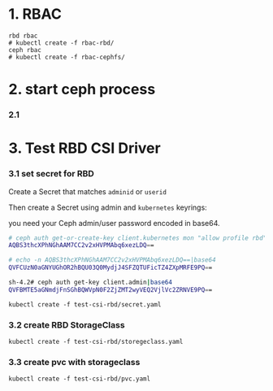 # 1. RBAC

```
rbd rbac
# kubectl create -f rbac-rbd/
ceph rbac
# kubectl create -f rbac-cephfs/
```

# 2. start ceph process
### 2.1 

# 3. Test RBD CSI Driver

### 3.1 set secret for RBD
Create a Secret that matches `adminid` or `userid`

Then create a Secret using admin and `kubernetes` keyrings:

you need your Ceph admin/user password encoded in base64.

```bash
# ceph auth get-or-create-key client.kubernetes mon "allow profile rbd" osd "profile rbd pool=rbd"
AQBS3thcXPhNGhAAM7CC2v2xHVPMAbq6xezLDQ==

# echo -n AQBS3thcXPhNGhAAM7CC2v2xHVPMAbq6xezLDQ==|base64
QVFCUzN0aGNYUGhOR2hBQU03Q0MydjJ4SFZQTUFicTZ4ZXpMRFE9PQ==
```

```bash
sh-4.2# ceph auth get-key client.admin|base64
QVFBMTE5aGNmdjFnSGhBQWVpN0F2ZjZMT2wyVEQ2VjlVc2ZRNVE9PQ==
```

```console
kubectl create -f test-csi-rbd/secret.yaml
```
 

### 3.2 create RBD StorageClass

```console
kubectl create -f test-csi-rbd/storegeclass.yaml
```

### 3.3 create pvc with storageclass

```console
kubectl create -f test-csi-rbd/pvc.yaml
```









